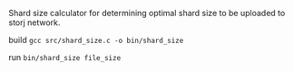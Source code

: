 Shard size calculator for determining optimal shard size to be uploaded to storj network.

build
`gcc src/shard_size.c -o bin/shard_size`

run
`bin/shard_size file_size`
